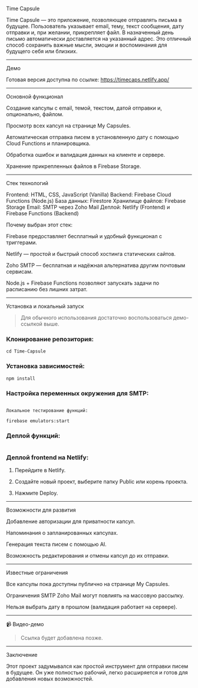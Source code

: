 Time Capsule

Time Capsule — это приложение, позволяющее отправлять письма в будущее.
Пользователь указывает email, тему, текст сообщения, дату отправки и, при желании, прикрепляет файл.
В назначенный день письмо автоматически доставляется на указанный адрес.
Это отличный способ сохранить важные мысли, эмоции и воспоминания для будущего себя или близких.


---

 Демо

Готовая версия доступна по ссылке:
https://timecaps.netlify.app/


---

 Основной функционал

Создание капсулы с email, темой, текстом, датой отправки и, опционально, файлом.

Просмотр всех капсул на странице My Capsules.

Автоматическая отправка писем в установленную дату с помощью Cloud Functions и планировщика.

Обработка ошибок и валидация данных на клиенте и сервере.

Хранение прикрепленных файлов в Firebase Storage.



---

 Стек технологий

Frontend: HTML, CSS, JavaScript (Vanilla)
Backend: Firebase Cloud Functions (Node.js)
База данных: Firestore
Хранилище файлов: Firebase Storage
Email: SMTP через Zoho Mail
Деплой: Netlify (Frontend) и Firebase Functions (Backend)

Почему выбран этот стек:

Firebase предоставляет бесплатный и удобный функционал с триггерами.

Netlify — простой и быстрый способ хостинга статических сайтов.

Zoho SMTP — бесплатная и надёжная альтернатива другим почтовым сервисам.

Node.js + Firebase Functions позволяют запускать задачи по расписанию без лишних затрат.



---

Установка и локальный запуск

> Для обычного использования достаточно воспользоваться демо-ссылкой выше.



### Клонирование репозитория:

```git clone https://github.com/Dadrout/Time-Capsule.git
cd Time-Capsule
```

### Установка зависимостей:

```cd functions
npm install
```

### Настройка переменных окружения для SMTP:

```firebase functions:config:set smtp.user="ВАШ_EMAIL@zoho.com" smtp.pass="ПАРОЛЬ_ИЛИ_APP_PASSWORD"

Локальное тестирование функций:

firebase emulators:start
```

### Деплой функций:

```firebase deploy --only functions
```

### Деплой frontend на Netlify:

1. Перейдите в Netlify.


2. Создайте новый проект, выберите папку Public или корень проекта.


3. Нажмите Deploy.




---

 Возможности для развития

Добавление авторизации для приватности капсул.

Напоминания о запланированных капсулах.

Генерация текста писем с помощью AI.

Возможность редактирования и отмены капсул до их отправки.



---

 Известные ограничения

Все капсулы пока доступны публично на странице My Capsules.

Ограничения SMTP Zoho Mail могут повлиять на массовую рассылку.

Нельзя выбрать дату в прошлом (валидация работает на сервере).



---

📹 Видео-демо

> Ссылка будет добавлена позже.




---

 Заключение

Этот проект задумывался как простой инструмент для отправки писем в будущее.
Он уже полностью рабочий, легко расширяется и готов для добавления новых возможностей.
